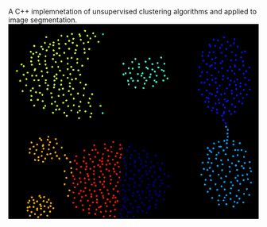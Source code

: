 A C++ implemnetation of unsupervised clustering algorithms and applied to image segmentation.
![Sample cluster kmeans](https://raw.githubusercontent.com/bernielampe1/clustering/master/images/cluster1.png)
